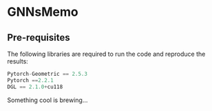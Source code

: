 # GNNsMemo


## Pre-requisites

The following libraries are required to run the code and reproduce the results:

```Python
Pytorch-Geometric == 2.5.3
Pytorch ==2.2.1
DGL == 2.1.0+cu118 
```

Something cool is brewing...
   

